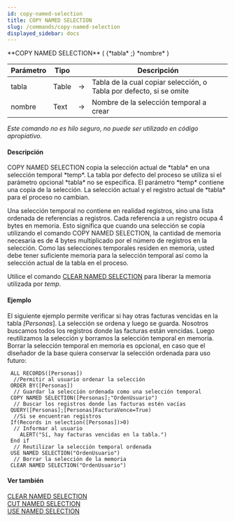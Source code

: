 ```yaml
---
id: copy-named-selection
title: COPY NAMED SELECTION
slug: /commands/copy-named-selection
displayed_sidebar: docs
---
```


<!--REF #_command_.COPY NAMED SELECTION.Syntax-->**COPY NAMED SELECTION** ( {*tabla* ;} *nombre* )<!-- END REF-->
<!--REF #_command_.COPY NAMED SELECTION.Params-->
| Parámetro | Tipo |  | Descripción |
| --- | --- | --- | --- |
| tabla | Table | &#8594;  | Tabla de la cual copiar selección, o Tabla por defecto, si se omite |
| nombre | Text | &#8594;  | Nombre de la selección temporal a crear |

<!-- END REF-->

*Este comando no es hilo seguro, no puede ser utilizado en código apropiativo.*


#### Descripción 

<!--REF #_command_.COPY NAMED SELECTION.Summary-->COPY NAMED SELECTION copia la selección actual de *tabla* en una selección temporal *temp*.<!-- END REF--> La tabla por defecto del proceso se utiliza si el parámetro opcional *tabla* no se especifica. El parámetro *temp* contiene una copia de la selección. La selección actual y el registro actual de *tabla* para el proceso no cambian.

Una selección temporal no contiene en realidad registros, sino una lista ordenada de referencias a registros. Cada referencia a un registro ocupa 4 bytes en memoria. Esto significa que cuando una selección se copia utilizando el comando COPY NAMED SELECTION, la cantidad de memoria necesaria es de 4 bytes multiplicado por el número de registros en la selección. Como las selecciones temporales residen en memoria, usted debe tener suficiente memoria para la selección temporal así como la selección actual de la tabla en el proceso.

Utilice el comando [CLEAR NAMED SELECTION](clear-named-selection.md "CLEAR NAMED SELECTION") para liberar la memoria utilizada por *temp*.

#### Ejemplo 

El siguiente ejemplo permite verificar si hay otras facturas vencidas en la tabla *\[Personas*\]. La selección se ordena y luego se guarda. Nosotros buscamos todos los registros donde las facturas están vencidas. Luego reutilizamos la selección y borramos la selección temporal en memoria. Borrar la selección temporal en memoria es opcional, en caso que el diseñador de la base quiera conservar la selección ordenada para uso futuro:

```4d
 ALL RECORDS([Personas])
  //Permitir al usuario ordenar la selección
 ORDER BY([Personas])
  // Guardar la selección ordenada como una selección temporal
 COPY NAMED SELECTION([Personas];"OrdenUsuario")
  // Buscar los registros donde las facturas estén vacías
 QUERY([Personas];[Personas]FacturaVence=True)
  //Si se encuentran registros
 If(Records in selection([Personas])>0)
  // Informar al usuario
    ALERT("Sí, hay facturas vencidas en la tabla.")
 End if
  // Reutilizar la selección temporal ordenada
 USE NAMED SELECTION("OrdenUsuario")
  // Borrar la selección de la memoria
 CLEAR NAMED SELECTION("OrdenUsuario")
```

#### Ver también 

[CLEAR NAMED SELECTION](clear-named-selection.md)  
[CUT NAMED SELECTION](cut-named-selection.md)  
[USE NAMED SELECTION](use-named-selection.md)  